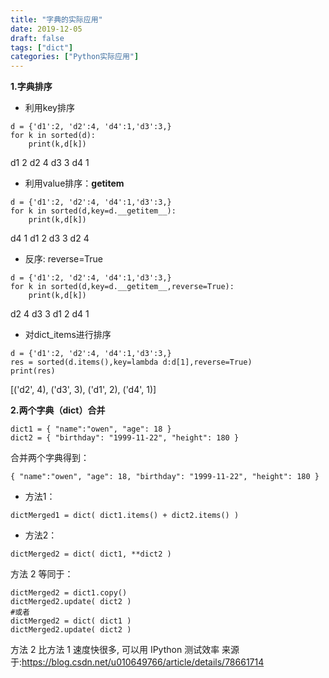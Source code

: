 ```yaml
---
title: "字典的实际应用"
date: 2019-12-05
draft: false
tags: ["dict"]
categories: ["Python实际应用"]
---
```


**1.字典排序**
* 利用key排序
```
d = {'d1':2, 'd2':4, 'd4':1,'d3':3,}
for k in sorted(d):
    print(k,d[k])
```
d1 2
d2 4
d3 3
d4 1


* 利用value排序：__getitem__
```
d = {'d1':2, 'd2':4, 'd4':1,'d3':3,}
for k in sorted(d,key=d.__getitem__):
    print(k,d[k])
```
d4 1
d1 2
d3 3
d2 4

* 反序: reverse=True
```
d = {'d1':2, 'd2':4, 'd4':1,'d3':3,}
for k in sorted(d,key=d.__getitem__,reverse=True):
    print(k,d[k])
```
d2 4
d3 3
d1 2
d4 1

* 对dict_items进行排序
```
d = {'d1':2, 'd2':4, 'd4':1,'d3':3,}
res = sorted(d.items(),key=lambda d:d[1],reverse=True)
print(res)
```
[('d2', 4), ('d3', 3), ('d1', 2), ('d4', 1)]


**2.两个字典（dict）合并**
```
dict1 = { "name":"owen", "age": 18 }
dict2 = { "birthday": "1999-11-22", "height": 180 }
```
合并两个字典得到：
```
{ "name":"owen", "age": 18, "birthday": "1999-11-22", "height": 180 }
```

* 方法1：
```
dictMerged1 = dict( dict1.items() + dict2.items() )
```
* 方法2：
```
dictMerged2 = dict( dict1, **dict2 )
```
方法 2 等同于：
```
dictMerged2 = dict1.copy()
dictMerged2.update( dict2 )
#或者
dictMerged2 = dict( dict1 )
dictMerged2.update( dict2 )
```
方法 2 比方法 1 速度快很多, 可以用 IPython 测试效率
来源于:https://blog.csdn.net/u010649766/article/details/78661714